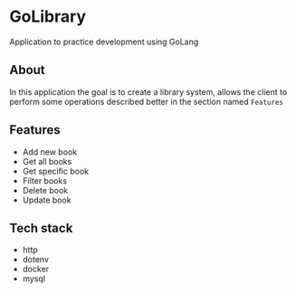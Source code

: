 # GoLibrary

Application to practice development using GoLang

## About

In this application the goal is to create a library system, allows the 
client to perform some operations described better in the section named `Features`

## Features

- Add new book
- Get all books
- Get specific book
- Filter books
- Delete book
- Update book

## Tech stack

- http
- dotenv
- docker
- mysql
